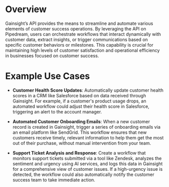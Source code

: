 # Overview

Gainsight’s API provides the means to streamline and automate various elements of customer success operations. By leveraging the API on Pipedream, users can orchestrate workflows that interact dynamically with customer data, extract insights, or trigger communications based on specific customer behaviors or milestones. This capability is crucial for maintaining high levels of customer satisfaction and operational efficiency in businesses focused on customer success.

# Example Use Cases

- **Customer Health Score Updates**: Automatically update customer health scores in a CRM like Salesforce based on data received through Gainsight. For example, if a customer's product usage drops, an automated workflow could adjust their health score in Salesforce, triggering an alert to the account manager.

- **Automated Customer Onboarding Emails**: When a new customer record is created in Gainsight, trigger a series of onboarding emails via an email platform like SendGrid. This workflow ensures that new customers receive timely, relevant information to help them get the most out of their purchase, without manual intervention from your team.

- **Support Ticket Analysis and Response**: Create a workflow that monitors support tickets submitted via a tool like Zendesk, analyzes the sentiment and urgency using AI services, and logs this data in Gainsight for a comprehensive view of customer issues. If a high-urgency issue is detected, the workflow could also automatically notify the customer success team to take immediate action.
